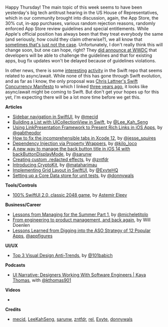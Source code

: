 Happy Thursday! The main topic of this week seems to have been yesterday's big tech antitrust hearing in the US House of Representatives, which in our community brought into discussion, again, the App Store, the 30% cut, in-app purchases, various random rejection reasons, randomly enforced App Store review guidelines and special entitlements. While Apple's official position has always been that they treat everybody the same (and seriously, how could they claim otherwise?), we all know that [sometimes that's just not the case](https://twitter.com/steipete/status/1288151223028322304). Unfortunately, I don't really think this will change soon, but one can hope, right? They [did announce at WWDC](https://www.apple.com/newsroom/2020/06/apple-reveals-new-developer-technologies-to-foster-the-next-generation-of-apps/) that developers will be able to challenge the guidelines and that for existing apps, bug fix updates won't be delayed because of guidelines violations. 

In other news, there is some [interesting](https://github.com/apple/swift/pull/33147) [activity](https://github.com/apple/swift/pull/33196) in the Swift repo that seems related to async/await. While none of this has gone through Swift evolution, and as far as I know, the only proposal was [Chris Lattner's Swift Concurrency Manifesto](https://gist.github.com/lattner/31ed37682ef1576b16bca1432ea9f782) to which I linked [three years ago](https://gist.github.com/lattner/31ed37682ef1576b16bca1432ea9f782), it looks like async/await might be coming to Swift. But don't get your hopes up for this yet, I'm expecting there will be a lot more time before we get this.

**Articles**

*  [Sidebar navigation in SwiftUI](https://swiftwithmajid.com/2020/07/21/sidebar-navigation-in-swiftui/), by [@mecid](https://twitter.com/mecid)
* [Building a List with UICollectionView in Swift](https://swiftsenpai.com/development/uicollectionview-list-basic/), by [@Lee_Kah_Seng](https://twitter.com/Lee_Kah_Seng)
* [Using LinkPresentation Framework to Present Rich Links in iOS Apps](https://www.appcoda.com/linkpresentation-framework/), by [@gabtheodor](https://twitter.com/gabtheodor)
* [How to fix the incomprehensible tabs in Xcode 12](https://www.jessesquires.com/blog/2020/07/24/how-to-fix-the-incomprehensible-tabs-in-xcode-12/), by [@jesse_squires](https://twitter.com/jesse_squires)
* [Dependency Injection via Property Wrappers](https://www.kiloloco.com/articles/004-dependency-injection-via-property-wrappers/), by [@kilo_loco](https://twitter.com/kilo_loco)
* [A new way to manage the back button title in iOS 14 with backButtonDisplayMode](https://sarunw.com/posts/new-way-to-manage-back-button-title-in-ios14/), by [@sarunw](https://twitter.com/sarunw)
* [Creating custom .redacted effects](https://fivestars.blog/code/redacted-custom-effects.html), by [@zntfdr](https://twitter.com/zntfdr)
* [Introducing CryptoKit](https://www.raywenderlich.com/10846296-introducing-cryptokit), by [@mataharimau](https://twitter.com/mataharimau)
* [Implementing Grid Layout in SwiftUI](https://exyte.com/blog/implementing-grid-layout-in-swiftui), by [@ExyteHQ](https://twitter.com/ExyteHQ)
* [Setting up a Core Data store for unit tests](https://www.donnywals.com/setting-up-a-core-data-store-for-unit-tests/), by [@donnywals](https://twitter.com/donnywals)

**Tools/Controls**

* [100% SwiftUI 2.0, classic 2048 game](https://github.com/jVirus/swiftui-2048), by [Astemir Eleev](https://github.com/jVirus)

**Business/Career**

* [Lessons from Managing for the Summer Part 1](https://michele.io/lessons-from-managing-pt-1/), by [@micheletitolo](http://twitter.com/micheletitolo)
* [From engineering to product management, and back again](https://artsy.github.io/blog/2020/07/23/from-engineering-to-product-management-and-back-again/), by Will Doenlen
* [Lessons Learned from Digging into the ASO Strategy of 12 Popular Apps](https://appfigures.com/resources/aso/aso-teardown-season-one-recap), [@appfigures](https://twitter.com/appfigures)

**UI/UX**

* [Top 3 Visual Design Anti-Trends](https://uxplanet.org/top-3-visual-design-anti-trends-9e73fb9e2da9), by [@101babich](https://twitter.com/101babich)

**Podcasts**

* [UI Narrative: Designers Working With Software Engineers | Kaya Thomas](https://www.uinarrative.com/podcast-posts/episode24), with [@kthomas901](https://twitter.com/kthomas901)

**Videos**

*

**Credits**

* [mecid](https://github.com/mecid), [LeeKahSeng](https://github.com/LeeKahSeng), [sarunw](https://github.com/sarunw), [zntfdr](https://github.com/zntfdr), [rel](https://github.com/rel), [Exyte](https://github.com/exyte), [donnywals](https://github.com/donnywals)
